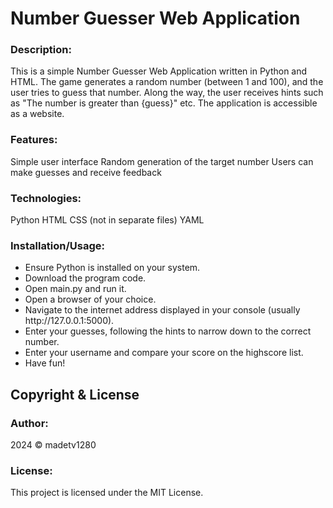 <h1>Number Guesser Web Application</h1>

<h3>Description:</h3>
This is a simple Number Guesser Web Application written in Python and HTML. The game generates a random number (between 1 and 100), and the user tries to guess that number. Along the way, the user receives hints such as "The number is greater than {guess}" etc. The application is accessible as a website.

<h3>Features:</h3>
Simple user interface
Random generation of the target number
Users can make guesses and receive feedback

<h3>Technologies:</h3>
Python
HTML
CSS (not in separate files)
YAML

<h3>Installation/Usage:</h3>
<ul>
  <li>Ensure Python is installed on your system.</li>
  <li>Download the program code.</li>
  <li>Open main.py and run it.</li>
  <li>Open a browser of your choice.</li>
  <li>Navigate to the internet address displayed in your console (usually http://127.0.0.1:5000).</li>
  <li>Enter your guesses, following the hints to narrow down to the correct number.</li>
  <li>Enter your username and compare your score on the highscore list.</li>
  <li>Have fun!</li>
</ul>

<h2>Copyright & License</h2>

<h3>Author:</h3>
2024 © madetv1280

<h3>License:</h3>
This project is licensed under the MIT License.
